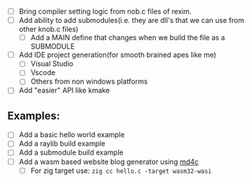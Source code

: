 - [ ] Bring compiler setting logic from nob.c files of rexim.
- [ ] Add ability to add submodules(i.e. they are dll's that we can use from other knob.c files)
    - [ ] Add a MAIN define that changes when we build the file as a SUBMODULE
- [ ] Add IDE project generation(for smooth brained apes like me)
    - [ ] Visual Studio
    - [ ] Vscode
    - [ ] Others from non windows platforms
- [ ] Add "easier" API like kmake

## Examples:
- [ ] Add a basic hello world example
- [ ] Add a raylib build example
- [ ] Add a submodule build example
- [ ] Add a wasm based website blog generator using [md4c](https://github.com/mity/md4c)
    - [ ] For zig target use: `zig cc hello.c -target wasm32-wasi`